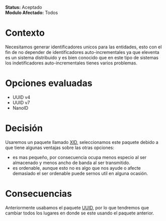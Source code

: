 **Status:** Aceptado
<br>
**Modulo Afectado:** Todos

# Contexto

Necesitamos generar identificadores unicos para las entidades, esto con el fin de no depender
de identificadores auto-incrementales ya que eleventa es un sistema distribuido y es bien
conocido que en este tipo de sistemas los indetificadores auto-incrementales tienes varios problemas.

# Opciones evaluadas

- UUID v4
- UUID v7
- NanoID

# Decisión

Usaremos un paquete llamado [XID](https://pub.dev/packages/xid), seleccionamos este paquete debido a que tiene algunas ventajas sobre las otras opciones:

- es mas pequeño, por consecuencia ocupa menos especio al ser almacenado y menos ancho de banda al ser transmitido.
- es ordenable, aunque esto no es algo que nos ayude o afecte demasiado el ser ordenable
  puede sernos util en alguna ocasión.

# Consecuencias

Anteriormente usabamos el paquete [UUID](https://pub.dev/packages/uuid), por lo que tendremos que cambiar todos los lugares
en donde se este usando el paquete anterior.
